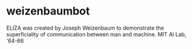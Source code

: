 # weizenbaumbot
ELIZA was created by Joseph Weizenbaum to demonstrate the superficiality of communication between man and machine. MIT AI Lab, '64-66
